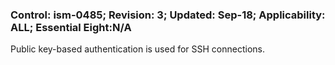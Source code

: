 ### Control: ism-0485; Revision: 3; Updated: Sep-18; Applicability: ALL; Essential Eight:N/A
<p>Public key-based authentication is used for SSH connections.</p>